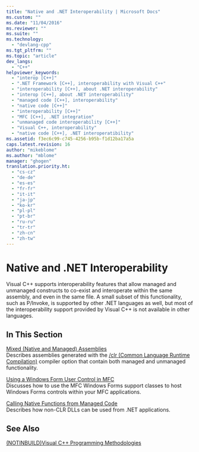 ```yaml
---
title: "Native and .NET Interoperability | Microsoft Docs"
ms.custom: ""
ms.date: "11/04/2016"
ms.reviewer: ""
ms.suite: ""
ms.technology: 
  - "devlang-cpp"
ms.tgt_pltfrm: ""
ms.topic: "article"
dev_langs: 
  - "C++"
helpviewer_keywords: 
  - "interop [C++]"
  - ".NET Framework [C++], interoperability with Visual C++"
  - "interoperability [C++], about .NET interoperability"
  - "interop [C++], about .NET interoperability"
  - "managed code [C++], interoperability"
  - "native code [C++]"
  - "interoperability [C++]"
  - "MFC [C++], .NET integration"
  - "unmanaged code interoperability [C++]"
  - "Visual C++, interoperability"
  - "native code [C++], .NET interoperatibility"
ms.assetid: f3ec6c99-c745-4256-b95b-f1d12ba17a5a
caps.latest.revision: 16
author: "mikeblome"
ms.author: "mblome"
manager: "ghogen"
translation.priority.ht: 
  - "cs-cz"
  - "de-de"
  - "es-es"
  - "fr-fr"
  - "it-it"
  - "ja-jp"
  - "ko-kr"
  - "pl-pl"
  - "pt-br"
  - "ru-ru"
  - "tr-tr"
  - "zh-cn"
  - "zh-tw"
---
```

# Native and .NET Interoperability
Visual C++ supports interoperability features that allow managed and unmanaged constructs to co-exist and interoperate within the same assembly, and even in the same file. A small subset of this functionality, such as P/Invoke, is supported by other .NET languages as well, but most of the interoperability support provided by Visual C++ is not available in other languages.  
  
## In This Section  
 [Mixed (Native and Managed) Assemblies](../dotnet/mixed-native-and-managed-assemblies.md)  
 Describes assemblies generated with the [/clr (Common Language Runtime Compilation)](../build/reference/clr-common-language-runtime-compilation.md) compiler option that contain both managed and unmanaged functionality.  
  
 [Using a Windows Form User Control in MFC](../dotnet/using-a-windows-form-user-control-in-mfc.md)  
 Discusses how to use the MFC Windows Forms support classes to host Windows Forms controls within your MFC applications.  
  
 [Calling Native Functions from Managed Code](../dotnet/calling-native-functions-from-managed-code.md)  
 Describes how non-CLR DLLs can be used from .NET applications.  
  
## See Also  
 [(NOTINBUILD)Visual C++ Programming Methodologies](http://msdn.microsoft.com/en-us/0822f806-fa81-4b65-bf0f-1e2921f30c95)